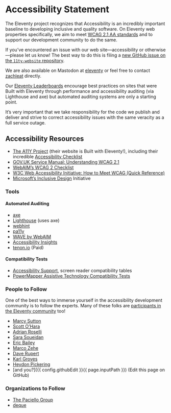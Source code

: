 ---
---

# Accessibility Statement

The Eleventy project recognizes that Accessibility is an incredibly important baseline to developing inclusive and quality software. On Eleventy web properties specifically, we aim to meet [WCAG 2.1 AA standards](https://www.w3.org/WAI/standards-guidelines/wcag/) and to support our development community to do the same.

If you’ve encountered an issue with our web site—accessibility or otherwise—please let us know! The best way to do this is filing a [new GitHub issue on the `11ty-website` repository](https://github.com/11ty/11ty-website/issues).

We are also available on Mastodon at [eleventy](https://fosstodon.org/@eleventy) or feel free to contact [zachleat](https://fediverse.zachleat.com/@zachleat) directly.

Our [Eleventy Leaderboards](/speedlify/) encourage best practices on sites that were Built with Eleventy through performance and accessibility auditing (via Lighthouse and axe) but automated auditing systems are only a starting point.

It’s very important that we take responsibility for the code we publish and deliver and strive to correct accessibility issues with the same veracity as a full service outage.

## Accessibility Resources

- [The A11Y Project](https://www.a11yproject.com/) (their website is Built with Eleventy!), including their incredible [Accessibility Checklist](https://www.a11yproject.com/checklist/)
- [GOV.UK Service Manual: Understanding WCAG 2.1](https://www.gov.uk/service-manual/helping-people-to-use-your-service/understanding-wcag)
- [WebAIM’s WCAG 2 Checklist](https://webaim.org/standards/wcag/checklist)
- [W3C Web Accessibility Initiative: How to Meet WCAG (Quick Reference)](https://www.w3.org/WAI/WCAG21/quickref/)
- [Microsoft’s Inclusive Design](https://www.microsoft.com/design/inclusive/) Initiative

### Tools

#### Automated Auditing

- [axe](https://www.deque.com/axe/)
- [Lighthouse](https://developers.google.com/web/tools/lighthouse/) (uses axe)
- [webhint](https://webhint.io/)
- [pa11y](https://pa11y.org/)
- [WAVE by WebAIM](https://wave.webaim.org/)
- [Accessibility Insights](https://accessibilityinsights.io/)
- [tenon.io](https://tenon.io/) (Paid)

#### Compatibility Tests

- [Accessibility Support](https://a11ysupport.io/), screen reader compatibility tables
- [PowerMapper Assistive Technology Compatibility Tests](https://www.powermapper.com/tests/)

### People to Follow

One of the best ways to immerse yourself in the accessibility development community is to follow the experts. Many of these folks are [participants in the Eleventy community](/authors/) too!

- [Marcy Sutton](https://marcysutton.com/writing/)
- [Scott O’Hara](https://www.scottohara.me/writing/)
- [Adrian Roselli](https://adrianroselli.com/tag/accessibility)
- [Sara Soueidan](https://www.sarasoueidan.com/about/)
- [Eric Bailey](https://ericwbailey.design/)
- [Marco Zehe](https://www.marcozehe.de/)
- [Dave Rupert](https://davatron5000.github.io/a11y-nutrition-cards/)
- [Karl Groves](https://karlgroves.com/)
- [Heydon Pickering](https://heydonworks.com/)
- [and you?]({{ config.githubEdit }}{{ page.inputPath }}) (Edit this page on GitHub)</a>

### Organizations to Follow

- [The Paciello Group](https://www.paciellogroup.com/)
- [deque](https://www.deque.com/)
